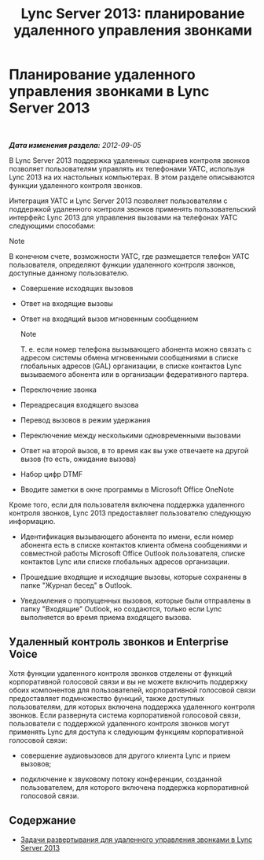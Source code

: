﻿---
title: 'Lync Server 2013: планирование удаленного управления звонками'
TOCTitle: Планирование удаленного управления звонками
ms:assetid: 688a0328-1aa7-449f-b5f7-98c876112ed2
ms:mtpsurl: https://technet.microsoft.com/ru-ru/library/Gg558658(v=OCS.15)
ms:contentKeyID: 49310056
ms.date: 05/19/2016
mtps_version: v=OCS.15
ms.translationtype: HT
---

# Планирование удаленного управления звонками в Lync Server 2013

 

_**Дата изменения раздела:** 2012-09-05_

В Lync Server 2013 поддержка удаленных сценариев контроля звонков позволяет пользователям управлять их телефонами УАТС, используя Lync 2013 на их настольных компьютерах. В этом разделе описываются функции удаленного контроля звонков.

Интеграция УАТС и Lync Server 2013 позволяет пользователям с поддержкой удаленного контроля звонков применять пользовательский интерфейс Lync 2013 для управления вызовами на телефонах УАТС следующими способами:

> [!note]  
> В конечном счете, возможности УАТС, где размещается телефон УАТС пользователя, определяют функции удаленного контроля звонков, доступные данному пользователю.

  - Совершение исходящих вызовов

  - Ответ на входящие вызовы

  - Ответ на входящий вызов мгновенным сообщением
    
    > [!note]  
    > Т. е. если номер телефона вызывающего абонента можно связать с адресом системы обмена мгновенными сообщениями в списке глобальных адресов (GAL) организации, в списке контактов Lync вызываемого абонента или в организации федеративного партера.

  - Переключение звонка

  - Переадресация входящего вызова

  - Перевод вызовов в режим удержания

  - Переключение между несколькими одновременными вызовами

  - Ответ на второй вызов, в то время как вы уже отвечаете на другой вызов (то есть, ожидание вызова)

  - Набор цифр DTMF

  - Вводите заметки в окне программы в Microsoft Office OneNote

Кроме того, если для пользователя включена поддержка удаленного контроля звонков, Lync 2013 предоставляет пользователю следующую информацию.

  - Идентификация вызывающего абонента по имени, если номер абонента есть в списке контактов клиента обмена сообщениями и совместной работы Microsoft Office Outlook пользователя, списке контактов Lync или списке глобальных адресов организации.

  - Прошедшие входящие и исходящие вызовы, которые сохранены в папке "Журнал бесед" в Outlook.

  - Уведомления о пропущенных вызовов, которые были отправлены в папку "Входящие" Outlook, но создаются, только если Lync выполняется во время приема входящего вызова.

## Удаленный контроль звонков и Enterprise Voice

Хотя функции удаленного контроля звонков отделены от функций корпоративной голосовой связи и вы не можете включить поддержку обоих компонентов для пользователей, корпоративной голосовой связи предоставляет подмножество функций, также доступных пользователям, для которых включена поддержка удаленного контроля звонков. Если развернута система корпоративной голосовой связи, пользователи с поддержкой удаленного контроля звонков могут применять Lync для доступа к следующим функциям корпоративной голосовой связи:

  - совершение аудиовызовов для другого клиента Lync и прием вызовов;

  - подключение к звуковому потоку конференции, созданной пользователем, для которого включена поддержка корпоративной голосовой связи.

## Содержание

  - [Задачи развертывания для удаленного управления звонками в Lync Server 2013](lync-server-2013-deployment-tasks-for-remote-call-control.md)

